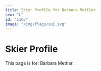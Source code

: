 ```yaml
---
title: Skier Profile for Barbara Mettler
sex: "L"
id: "1166"
image: "/img/flags/sui.svg" 
---
```


# Skier Profile

This page is for: Barbara Mettler.
    